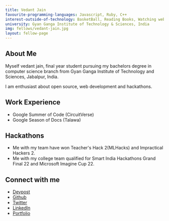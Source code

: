 ```yaml
---
title: Vedant Jain
favourite-programming-languages: Javascript, Ruby, C++
interest-outside-of-technology: BasketBall, Reading Books, Watching webseries
university: Gyan Ganga Institute of Technology & Sciences, India
img: fellows/vedant-jain.jpg
layout: fellow-page
---
```


## About Me

Myself vedant jain, final year student pursuing my bachelors degree in computer science branch from Gyan Ganga Institute of Technology and Sciences, Jabalpur, India. 

I am enthusiast about open source, web development and hackathons.

## Work Experience

- Google Summer of Code (CircuitVerse)
- Google Season of Docs (Talawa)

## Hackathons

- Me with my team have won Teacher's Hack 2(MLHacks) and Impractical Hackers 2.
- Me with my college team qualified for Smart India Hackathons Grand Final 22 and Microsoft Imagine Cup 22.

## Connect with me
- [Devpost](https://devpost.com/vedant-jain03?ref_content=user-portfolio&ref_feature=portfolio&ref_medium=global-nav)
- [Github](https://github.com/vedant-jain03)
- [Twitter](https://twitter.com/vedantj_03)
- [LinkedIn](https://www.linkedin.com/in/vedant-jain-781006145/)
- [Portfolio](https://vedant-jain03.github.io/portfolio/)
